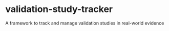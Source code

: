 # validation-study-tracker
A framework to track and manage validation studies in real-world evidence
